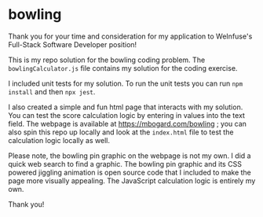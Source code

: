 # bowling

Thank you for your time and consideration for my application to WeInfuse's Full-Stack Software Developer position!

This is my repo solution for the bowling coding problem. The `bowlingCalculator.js` file contains my solution for the coding exercise.

I included unit tests for my solution. To run the unit tests you can run `npm install` and then `npx jest`.

I also created a simple and fun html page that interacts with my solution. You can  test the score calculation logic by entering in values into the text field. The webpage is available at https://mbogard.com/bowling ; you can also spin this repo up locally and look at the `index.html` file to test the calculation logic locally as well.

Please note, the bowling pin graphic on the webpage is not my own. I did a quick web search to find a graphic. The bowling pin graphic and its CSS powered jiggling animation is open source code that I included to make the page more visually appealing. The JavaScript calculation logic is entirely my own.

Thank you!